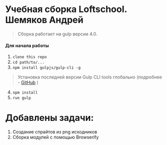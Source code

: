 # Учебная сборка Loftschool. Шемяков Андрей

> Сборка работает на gulp версии 4.0. 

#### Для начала работы

1. ```clone this repo```
2. ```cd path/to/...```
3. ```npm install gulpjs/gulp-cli -g```  
> Установка последней версии Gulp CLI tools глобально (подробнее - [GitHub](https://github.com/gulpjs/gulp/blob/4.0/docs/getting-started.md) )

4. ```npm install```
6. ```run gulp``` 

# Добавлены задачи:
1. Создание спрайтов из png исходников
2. Сборка модулей с помощью Browserify